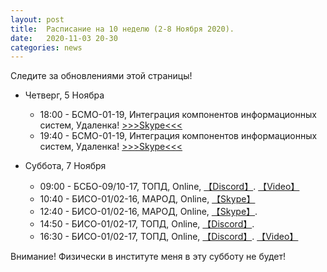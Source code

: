 ```yaml
---
layout: post
title:  Расписание на 10 неделю (2-8 Ноября 2020).
date:   2020-11-03 20-30
categories: news
---
```


Следите за обновлениями этой страницы!

* Четверг, 5 Ноябра
  * 18:00 - БСМО-01-19, Интеграция компонентов информационных систем, Удаленка! [>>>Skype<<<](https://join.skype.com/icDcc7qD7G7k)
  * 19:40 - БСМО-01-19, Интеграция компонентов информационных систем, Удаленка! [>>>Skype<<<](https://join.skype.com/icDcc7qD7G7k)
  

* Суббота, 7 Ноября
  * 09:00 - БСБО-09/10-17, ТОПД,  Online, [【Discord】](https://discord.gg/V8ZUrmc). [【Video】](https://youtu.be/6mYoXm4prV4)
  * 10:40 - БИСО-01/02-16, МАРОД, Online, [【Skype】](https://join.skype.com/csfK3o6Z7mTX)
  * 12:40 - БИСО-01/02-16, МАРОД, Online, [【Skype】](https://join.skype.com/csfK3o6Z7mTX).
  * 14:50 - БИСО-01/02-17, ТОПД,  Online, [【Discord】](https://discord.gg/JRaN4AU).
  * 16:30 - БИСО-01/02-17, ТОПД,  Online, [【Discord】](https://discord.gg/JRaN4AU). [【Video】](https://youtu.be/qIyU6w8Uu8U)

Внимание! Физически в институте меня в эту субботу не будет!

